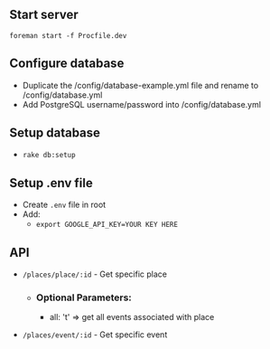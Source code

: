 ## Start server

```
foreman start -f Procfile.dev
```

## Configure database

- Duplicate the /config/database-example.yml file and rename to /config/database.yml
- Add PostgreSQL username/password into /config/database.yml

## Setup database

- `rake db:setup`

## Setup .env file

- Create `.env` file in root
- Add:
  - `export GOOGLE_API_KEY=YOUR KEY HERE`

## API

- `/places/place/:id` - Get specific place
    - ### Optional Parameters:
        - all: 't' => get all events associated with place

- `/places/event/:id` - Get specific event
